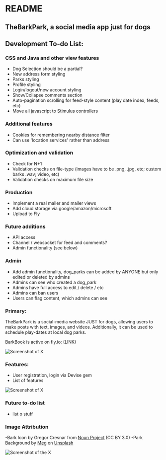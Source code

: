 # README

## TheBarkPark, a social media app just for dogs

## Development To-do List:

### CSS and Java and other view features
* Dog Selection should be a partial?
* New address form styling
* Parks styling
* Profile styling
* Login/logout/new account styling
* Show/Collapse comments section
* Auto-pagination scrolling for feed-style content (play date index, feeds, etc)
* Move all javascript to Stimulus controllers

### Additional features
* Cookies for remembering nearby distance filter
* Can use 'location services' rather than address

### Optimization and validation
* Check for N+1
* Validation checks on file-type (images have to be .png, .jpg, etc; custom barks .wav; video, etc)
* Validation checks on maximum file size

### Production
* Implement a real mailer and mailer views
* Add cloud storage via google/amazon/microsoft
* Upload to Fly

### Future additions
* API access
* Channel / websocket for feed and comments?
* Admin functionality (see below)

### Admin
* Add admin functionality, dog_parks can be added by ANYONE but only edited or deleted by admins
* Admins can see who created a dog_park
* Admins have full access to edit / delete / etc
* Admins can ban users
* Users can flag content, which admins can see

### Primary:

TheBarkPark is a social-media website JUST for dogs, allowing users to make posts with text, images, and videos. Additionally, it can be used to schedule play-dates at local dog parks.

BarkBook is active on fly.io: (LINK)

![Screenshot of X](LINK)

### Features:
* User registration, login via Devise gem
* List of features
  
![Screenshot of X](LINK)

### Future to-do list
* list o stuff

### Image Attribution
-Bark Icon by Gregor Cresnar from <a href="https://thenounproject.com/browse/icons/term/bark/" target="_blank" title="bark Icons">Noun Project</a> (CC BY 3.0)
-Park Background by <a href="https://unsplash.com/@megindoors?utm_content=creditCopyText&utm_medium=referral&utm_source=unsplash">Meg</a> on <a href="https://unsplash.com/photos/a-picnic-table-in-the-middle-of-a-field-of-flowers-3hyfMlJJ8rU?utm_content=creditCopyText&utm_medium=referral&utm_source=unsplash">Unsplash</a>
  

![Screenshot of the X](LINK)
